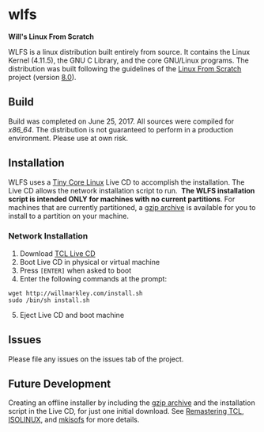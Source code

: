 # wlfs
**Will's Linux From Scratch**

WLFS is a linux distribution built entirely from source.  It contains the Linux Kernel (4.11.5), the GNU C Library, and the core GNU/Linux programs.  The distribution was built following the guidelines of the [Linux From Scratch][1] project (version [8.0][2]).  

## Build

Build was completed on June 25, 2017.  All sources were compiled for *x86_64*.  The distribution is not guaranteed to perform in a production environment.  Please use at own risk.  

## Installation

WLFS uses a [Tiny Core Linux][3] Live CD to accomplish the installation.  The Live CD allows the network installation script to run.  **The WLFS installation script is intended ONLY for machines with no current partitions**.  For machines that are currently partitioned, a [gzip archive][4] is available for you to install to a partition on your machine.    

### Network Installation
1. Download [TCL Live CD][5]
2. Boot Live CD in physical or virtual machine
3. Press `[ENTER]` when asked to boot
4. Enter the following commands at the prompt:

```
wget http://willmarkley.com/install.sh
sudo /bin/sh install.sh
```

5. Eject Live CD and boot machine

## Issues

Please file any issues on the issues tab of the project.  

## Future Development

Creating an offline installer by including the [gzip archive][4] and the installation script in the Live CD, for just one initial download.  See [Remastering TCL][6], [ISOLINUX][7], and [mkisofs][8] for more details.  


[1]: http://www.linuxfromscratch.org/lfs/
[2]: http://www.linuxfromscratch.org/lfs/view/stable/
[3]: http://tinycorelinux.net/welcome.html
[4]: https://github.com/willmarkley/wlfs/releases/download/v1.0/wlfs-1.0.tar.gz
[5]: http://tinycorelinux.net/8.x/x86/release/Core-current.iso
[6]: http://wiki.tinycorelinux.net/wiki:remastering
[7]: http://www.syslinux.org/wiki/index.php?title=ISOLINUX
[8]: http://www.linuxcommand.org/man_pages/mkisofs8.html
